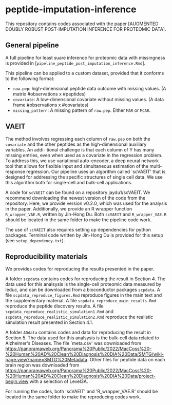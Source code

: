 # peptide-imputation-inference

This repository contains codes associated with the paper [AUGMENTED DOUBLY ROBUST POST-IMPUTATION INFERENCE FOR PROTEOMIC DATA]. 

## General pipeline

A full pipeline for least suare inference for proteomic data with missingness is provided in [`pipeline_peptide_post_imputation_inference.Rmd`].

This pipeline can be applied to a custom dataset, provided that it conforms to the following format:

- `raw.pep`: high-dimensional peptide data outcome with missing values. (A matrix #observations x #peptides)
- `covariate`: A low-dimensional covariate without missing values. (A data frame #observations x #covariates)
- `missing_pattern`: A missing pattern of `raw.pep`. Either `MAR` or `MCAR`.

## VAEIT 

The method involves regressing each column of `raw.pep` on both the `covariate` and the other peptides as the high-dimensional auxiliary variables. An addi-
tional challenge is that each column of Y has many missing entries, even when used as a covariate in the regression problem. To address this, we use variational auto-encoder,
a deep neural network tool that allows for flexible input and simultaneous estimation of the multi-response regression. Our pipeline uses an algorithm called `scVAEIT' that is designed for addressing the specific structures of single cell data. We use this algorithm both for single-cell and bulk-cell applications. 

A code for `scVAEIT` can be found on a repository jaydu1/scVAEIT. We recommend downloading the newest version of the code from the repository. Here, we provide version v0.2.0, which was used for the analysis in the paper. Additionally, we provide an R wrapper function `R_wrapper_VAE.R`, written by Jin-Hong Du. Both `scVAEIT` and `R_wrapper_VAE.R` should be located in the same folder to make the pipeline code work.

The use of `scVAEIT` also requires setting up dependencies for python packages. Terminal code written by Jin-Hong Du is provided for this setup (see `setup_dependency.txt`).

## Reproducibility materials

We provides codes for reproducing the results presented in the paper.  

A folder `scpdata` contains codes for reproducing the result in Section 4. The data used for this analsysis is the single-cell proteomic data measured by leduc, and can be downloaded from a bioconductor packages `scpdata`. A file `scpdata_reproduce_figures.Rmd` reproduce figures in the main text and the supplementary material. A file `scpdata_reproduce_main_results.Rmd` reproduce the peptide discovery results. A file `scpdata_reproduce_realistic_simulation1.Rmd` and `scpdata_reproduce_realistic_simulation2.Rmd` reproduce the realistic simulation result presented in Section 4.1.

A folder `ADdata` contains codes and data for reproducing the result in Section 5. The data used for this analsysis is the bulk-cell data related to Alzheimer's Diseases. The file `meta.csv' was downloaded from 
https://panoramaweb.org/Panorama%20Public/2022/MacCoss%20-%20Human%20AD%20Clean%20Diagnosis%20DIA%20Data/SMTG/wiki-page.view?name=SMTG%20Metadata. Other files for peptide data on each brain region was downloaded from
https://panoramaweb.org/Panorama%20Public/2022/MacCoss%20-%20Human%20AD%20Clean%20Diagnosis%20DIA%20Data/project-begin.view
with a selection of Level3A. 

For running the codes, both 'scVAEIT' and 'R_wrapper_VAE.R' should be located in the same folder to make the reproducing codes work.



